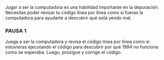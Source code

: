 Jugar a ser la computadora es una habilidad importante en la depuración. Necesitas poder revisar tu código línea por línea como si fueras la computadora para ayudarte a descubrir qué está yendo mal. 

### PAUSA 1
Juega a ser la computadora y revisa el código línea por línea como si estuvieras ejecutando el código para descubrir por qué 1994 no funciona como se esperaba. Luego, prosigue y corrige el código.